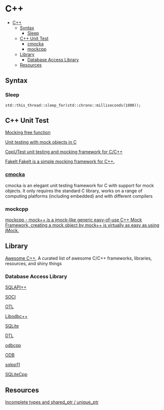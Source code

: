# C++

- [C++](#c)
  - [Syntax](#syntax)
    - [Sleep](#sleep)
  - [C++ Unit Test](#c-unit-test)
    - [cmocka](#cmocka)
    - [mockcpp](#mockcpp)
  - [Library](#library)
    - [Database Access Library](#database-access-library)
  - [Resources](#resources)

## Syntax

### Sleep

    std::this_thread::sleep_for(std::chrono::milliseconds(1000));

## C++ Unit Test

[Mocking free function](https://stackoverflow.com/questions/28392277/mocking-free-function)

[Unit testing with mock objects in C](https://lwn.net/Articles/558106/)

[CppUTest unit testing and mocking framework for C/C++](https://cpputest.github.io/manual.html)

[FakeIt FakeIt is a simple mocking framework for C++.](https://github.com/eranpeer/FakeIt)

### [cmocka](https://cmocka.org/)

cmocka is an elegant unit testing framework for C with support for mock objects. It only requires the standard C library, works on a range of computing platforms (including embedded) and with different compilers

### mockcpp

[mockcpp - mock++ is a jmock-like generic easy-of-use C++ Mock Framework, creating a mock object by mock++ is virtually as easy as using jMock.](https://bitbucket.org/godsme/mockcpp/src/default/)

## Library

[Awesome C++](https://cpp.libhunt.com/), A curated list of awesome C/C++ frameworks, libraries, resources, and shiny things

### Database Access Library

[SQLAPI++](https://www.sqlapi.com/)

[SOCI](http://soci.sourceforge.net/)

[OTL](http://otl.sourceforge.net/)

[Libodbc++](http://libodbcxx.sourceforge.net/)

[SQLite](https://www.sqlite.org/cintro.html)

[DTL](http://dtemplatelib.sourceforge.net/)

[odbcpp](https://www.m2osw.com/odbcpp)

[ODB](https://www.codesynthesis.com/products/odb/)

[sqlpp11](https://github.com/rbock/sqlpp11)

[SQLiteCpp](https://github.com/SRombauts/SQLiteCpp)

## Resources

[Incomplete types and shared_ptr / unique_ptr](http://howardhinnant.github.io/incomplete.html)









